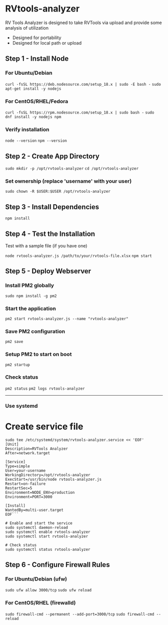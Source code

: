 # RVtools-analyzer
RV Tools Analyzer is designed to take RVTools via upload and provide some analysis of utilization
- Designed for portability
- Designed for local path or upload


## Step 1 - Install Node
### For Ubuntu/Debian
```curl -fsSL https://deb.nodesource.com/setup_18.x | sudo -E bash -```
```sudo apt-get install -y nodejs```

### For CentOS/RHEL/Fedora
```curl -fsSL https://rpm.nodesource.com/setup_18.x | sudo bash -```
```sudo dnf install -y nodejs npm```

### Verify installation
```node --version```
```npm --version```

## Step 2 - Create App Directory

```sudo mkdir -p /opt/rvtools-analyzer```
```cd /opt/rvtools-analyzer```

### Set ownership (replace 'username' with your user)
```sudo chown -R $USER:$USER /opt/rvtools-analyzer```

## Step 3 - Install Dependencies
   ```npm install```

## Step 4 - Test the Installation
Test with a sample file (if you have one)

```node rvtools-analyzer.js /path/to/your/rvtools-file.xlsx```
```npm start```

## Step 5 - Deploy Webserver
### Install PM2 globally
```sudo npm install -g pm2```

### Start the application
```pm2 start rvtools-analyzer.js --name "rvtools-analyzer"```

### Save PM2 configuration
```pm2 save```

### Setup PM2 to start on boot
```pm2 startup```

### Check status
```pm2 status```
```pm2 logs rvtools-analyzer```

----------------------------
### Use systemd
# Create service file
```
sudo tee /etc/systemd/system/rvtools-analyzer.service << 'EOF'
[Unit]
Description=RVTools Analyzer
After=network.target

[Service]
Type=simple
User=your-username
WorkingDirectory=/opt/rvtools-analyzer
ExecStart=/usr/bin/node rvtools-analyzer.js
Restart=on-failure
RestartSec=5
Environment=NODE_ENV=production
Environment=PORT=3000

[Install]
WantedBy=multi-user.target
EOF```

# Enable and start the service
sudo systemctl daemon-reload
sudo systemctl enable rvtools-analyzer
sudo systemctl start rvtools-analyzer

# Check status
sudo systemctl status rvtools-analyzer

```
## Step 6 - Configure Firewall Rules
   ### For Ubuntu/Debian (ufw)
```sudo ufw allow 3000/tcp```
```sudo ufw reload```

   ### For CentOS/RHEL (firewalld)
```sudo firewall-cmd --permanent --add-port=3000/tcp```
```sudo firewall-cmd --reload```
